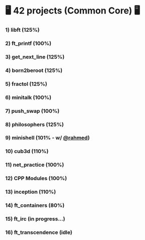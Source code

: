 # :desktop_computer: 42 projects (Common Core) :desktop_computer:

### 1) libft (125%)
### 2) ft_printf (100%)
### 3) get_next_line (125%)
### 4) born2beroot (125%)
### 5) fractol (125%)
### 6) minitalk (100%)
### 7) push_swap (100%)
### 8) philosophers (125%)
### 9) minishell (101% - w/ <a href="https://github.com/rahmed42/" target="_blank">@rahmed</a>)
### 10) cub3d (110%)
### 11) net_practice (100%)
### 12) CPP Modules (100%)
### 13) inception (110%)
### 14) ft_containers (80%)
### 15) ft_irc (in progress...)
### 16) ft_transcendence (idle)
